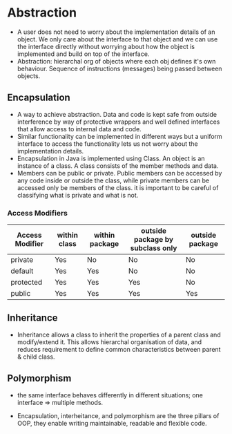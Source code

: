 # Abstraction

- A user does not need to worry about the implementation details of an object. We only care about the interface to that object and we can use the interface directly without worrying about how the object is implemented and build on top of the interface.
- Abstraction: hierarchal org of objects where each obj defines it's own behaviour. Sequence of instructions (messages) being passed between objects.

## Encapsulation

- A way to achieve abstraction. Data and code is kept safe from outside interference by way of protective wrappers and well defined interfaces that allow access to internal data and code.
- Similar functionality can be implemented in different ways but a uniform interface to access the functionality lets us not worry about the implementation details.
- Encapsulation in Java is implemented using Class. An object is an instance of a class. A class consists of the member methods and data.
- Members can be public or private. Public members can be accessed by any code inside or outside the class, while private members can be accessed only be members of the class. it is important to be careful of classifying what is private and what is not.

### Access Modifiers

| Access Modifier | within class | within package | outside package by subclass only | outside package |
| --------------- | ------------ | -------------- | -------------------------------- | --------------- |
| private         | Yes          | No             | No                               | No              |
| default         | Yes          | Yes            | No                               | No              |
| protected       | Yes          | Yes            | Yes                              | No              |
| public          | Yes          | Yes            | Yes                              | Yes             |

## Inheritance

- Inheritance allows a class to inherit the properties of a parent class and modify/extend it. This allows hierarchal organisation of data, and reduces requirement to define common characteristics between parent & child class.

## Polymorphism

- the same interface behaves differently in different situations; one interface => multiple methods.

- Encapsulation, interheitance, and polymorphism are the three pillars of OOP, they enable writing maintainable, readable and flexible code.
